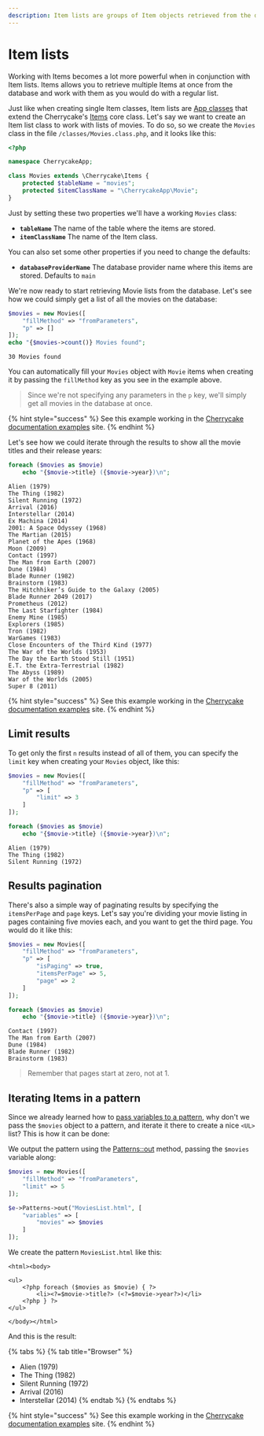 ```yaml
---
description: Item lists are groups of Item objects retrieved from the database.
---
```


# Item lists

Working with Items becomes a lot more powerful when in conjunction with Item lists. Items allows you to retrieve multiple Items at once from the database and work with them as you would do with a regular list.

Just like when creating single Item classes, Item lists are [App classes](../classes-guide.md#app-class-files) that extend the Cherrycake's [Items](../../reference/core-classes/items/) core class. Let's say we want to create an Item list class to work with lists of movies. To do so, so we create the `Movies` class in the file `/classes/Movies.class.php`, and it looks like this:

```php
<?php

namespace CherrycakeApp;

class Movies extends \Cherrycake\Items {
    protected $tableName = "movies";
    protected $itemClassName = "\CherrycakeApp\Movie";
}
```

Just by setting these two properties we'll have a working `Movies` class:

* **`tableName`** The name of the table where the items are stored.
* **`itemClassName`** The name of the Item class.

You can also set some other properties if you need to change the defaults:

* **`databaseProviderName`** The database provider name where this items are stored. Defaults to `main`

We're now ready to start retrieving Movie lists from the database. Let's see how we could simply get a list of all the movies on the database:

```php
$movies = new Movies([
    "fillMethod" => "fromParameters",
    "p" => []
]);
echo "{$movies->count()} Movies found";
```

```text
30 Movies found
```

You can automatically fill your `Movies` object with `Movie` items when creating it by passing the `fillMethod` key as you see in the example above.

> Since we're not specifying any parameters in the `p` key, we'll simply get all movies in the database at once.

{% hint style="success" %}
See this example working in the [Cherrycake documentation examples](https://documentation-examples.cherrycake.io/example/itemsGuideItemLists) site.
{% endhint %}

Let's see how we could iterate through the results to show all the movie titles and their release years:

```php
foreach ($movies as $movie)
    echo "{$movie->title} ({$movie->year})\n";
```

```text
Alien (1979)
The Thing (1982)
Silent Running (1972)
Arrival (2016)
Interstellar (2014)
Ex Machina (2014)
2001: A Space Odyssey (1968)
The Martian (2015)
Planet of the Apes (1968)
Moon (2009)
Contact (1997)
The Man from Earth (2007)
Dune (1984)
Blade Runner (1982)
Brainstorm (1983)
The Hitchhiker’s Guide to the Galaxy (2005)
Blade Runner 2049 (2017)
Prometheus (2012)
The Last Starfighter (1984)
Enemy Mine (1985)
Explorers (1985)
Tron (1982)
WarGames (1983)
Close Encounters of the Third Kind (1977)
The War of the Worlds (1953)
The Day the Earth Stood Still (1951)
E.T. the Extra-Terrestrial (1982)
The Abyss (1989)
War of the Worlds (2005)
Super 8 (2011)
```

{% hint style="success" %}
See this example working in the [Cherrycake documentation examples](https://documentation-examples.cherrycake.io/example/itemsGuideIterate) site.
{% endhint %}

## Limit results

To get only the first `n` results instead of all of them, you can specify the `limit` key when creating your `Movies` object, like this:

```php
$movies = new Movies([
    "fillMethod" => "fromParameters",
    "p" => [
        "limit" => 3
    ]
]);

foreach ($movies as $movie)
    echo "{$movie->title} ({$movie->year})\n";
```

```text
Alien (1979)
The Thing (1982)
Silent Running (1972)
```

## Results pagination

There's also a simple way of paginating results by specifying the `itemsPerPage` and `page` keys. Let's say you're dividing your movie listing in pages containing five movies each, and you want to get the third page. You would do it like this:

```php
$movies = new Movies([
    "fillMethod" => "fromParameters",
    "p" => [
        "isPaging" => true,
        "itemsPerPage" => 5,
        "page" => 2
    ]
]);

foreach ($movies as $movie)
    echo "{$movie->title} ({$movie->year})\n";
```

```text
Contact (1997)
The Man from Earth (2007)
Dune (1984)
Blade Runner (1982)
Brainstorm (1983)
```

> Remember that pages start at zero, not at 1.

## Iterating Items in a pattern

Since we already learned how to [pass variables to a pattern](../patterns-guide/passing-variables-to-a-pattern.md), why don't we pass the `$movies` object to a pattern, and iterate it there to create a nice `<UL>` list? This is how it can be done:

We output the pattern using the [Patterns::out](../../reference/core-modules/patterns/methods.md#out) method, passing the `$movies` variable along:

```php
$movies = new Movies([
    "fillMethod" => "fromParameters",
    "limit" => 5
]);

$e->Patterns->out("MoviesList.html", [
    "variables" => [
        "movies" => $movies
    ]
]);
```

We create the pattern `MoviesList.html` like this:

```markup
<html><body>

<ul>
    <?php foreach ($movies as $movie) { ?>
        <li><?=$movie->title?> (<?=$movie->year?>)</li>
    <?php } ?>
</ul>

</body></html>
```

And this is the result:

{% tabs %}
{% tab title="Browser" %}
* Alien \(1979\)
* The Thing \(1982\)
* Silent Running \(1972\)
* Arrival \(2016\)
* Interstellar \(2014\)
{% endtab %}
{% endtabs %}

{% hint style="success" %}
See this example working in the [Cherrycake documentation examples](https://documentation-examples.cherrycake.io/example/itemsGuideIterateInPattern) site.
{% endhint %}


